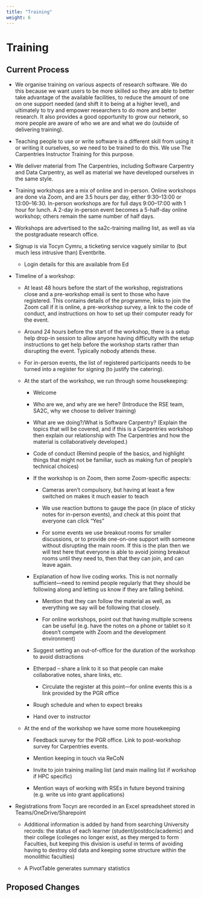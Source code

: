 ```yaml
---
title: "Training"
weight: 6
---
```


# Training

## Current Process

- We organise training on various aspects of research software. We do this because we want users to be more skilled so they are able to better take advantage of the available facilities, to reduce the amount of one on one support needed (and shift it to being at a higher level), and ultimately to try and empower researchers to do more and better research. It also provides a good opportunity to grow our network, so more people are aware of who we are and what we do (outside of delivering training). 

- Teaching people to use or write software is a different skill from using it or writing it ourselves, so we need to be trained to do this. We use The Carpentries Instructor Training for this purpose. 

- We deliver material from The Carpentries, including Software Carpentry and Data Carpentry, as well as material we have developed ourselves in the same style. 

- Training workshops are a mix of online and in-person. Online workshops are done via Zoom, and are 3.5 hours per day, either 9:30–13:00 or 13:00–16:30. In-person workshops are for full days 9:00–17:00 with 1 hour for lunch. A 2-day in-person event becomes a 5-half-day online workshop; others remain the same number of half days.  

- Workshops are advertised to the sa2c-training mailing list, as well as via the postgraduate research office. 

- Signup is via Tocyn Cymru, a ticketing service vaguely similar to (but much less intrusive than) Eventbrite. 

    - Login details for this are available from Ed 

- Timeline of a workshop: 

    - At least 48 hours before the start of the workshop, registrations close and a pre-workshop email is sent to those who have registered. This contains details of the programme, links to join the Zoom call if it is online, a pre-workshop survey, a link to the code of conduct, and instructions on how to set up their computer ready for the event. 

    - Around 24 hours before the start of the workshop, there is a setup help drop-in session to allow anyone having difficulty with the setup instructions to get help before the workshop starts rather than disrupting the event. Typically nobody attends these. 

    - For in-person events, the list of registered participants needs to be turned into a register for signing (to justify the catering). 

    - At the start of the workshop, we run through some housekeeping: 

        - Welcome 

        - Who are we, and why are we here? (Introduce the RSE team, SA2C, why we choose to deliver training) 

        - What are we doing?/What is Software Carpentry? (Explain the topics that will be covered, and if this is a Carpentries workshop then explain our relationship with The Carpentries and how the material is collaboratively developed.) 

        - Code of conduct (Remind people of the basics, and highlight things that might not be familiar, such as making fun of people’s technical choices) 

        - If the workshop is on Zoom, then some Zoom-specific aspects: 

            - Cameras aren’t compulsory, but having at least a few switched on makes it much easier to teach 

            - We use reaction buttons to gauge the pace (in place of sticky notes for in-person events), and check at this point that everyone can click “Yes” 

            - For some events we use breakout rooms for smaller discussions, or to provide one-on-one support with someone without disrupting the main room. If this is the plan then we will test here that everyone is able to avoid joining breakout rooms until they need to, then that they can join, and can leave again. 

        - Explanation of how live coding works. This is not normally sufficient—need to remind people regularly that they should be following along and letting us know if they are falling behind. 

            - Mention that they can follow the material as well, as everything we say will be following that closely. 

            - For online workshops, point out that having multiple screens can be useful (e.g. have the notes on a phone or tablet so it doesn’t compete with Zoom and the development environment) 

        - Suggest setting an out-of-office for the duration of the workshop to avoid distractions 

        - Etherpad – share a link to it so that people can make collaborative notes, share links, etc. 

            - Circulate the register at this point—for online events this is a link provided by the PGR office 

        - Rough schedule and when to expect breaks 

        - Hand over to instructor 

    - At the end of the workshop we have some more housekeeping 

        - Feedback survey for the PGR office. Link to post-workshop survey for Carpentries events.  

        - Mention keeping in touch via ReCoN 

        - Invite to join training mailing list (and main mailing list if workshop if HPC specific) 

        - Mention ways of working with RSEs in future beyond training (e.g. write us into grant applications) 

- Registrations from Tocyn are recorded in an Excel spreadsheet stored in Teams/OneDrive/Sharepoint 

    - Additional information is added by hand from searching University records: the status of each learner (student/postdoc/academic) and their college (colleges no longer exist, as they merged to form Faculties, but keeping this division is useful in terms of avoiding having to destroy old data and keeping some structure within the monolithic faculties) 

    - A PivotTable generates summary statistics 

## Proposed Changes